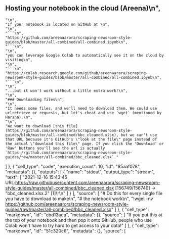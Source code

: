## Hosting your notebook in the cloud (Areena)\n",
    "\n",
    "If your notebook is located on GitHub at \n",
    "\n",
    "```\n",
    "https://github.com/areenaarora/scraping-newsroom-style-guides/blob/master/all-combined/all-combined.ipynb\n",
    "```\n",
    "\n",
    "you can leverage Google Colab to automatically see it on the cloud by visiting\n",
    "\n",
    "```\n",
    "https://colab.research.google.com/github/areenaarora/scraping-newsroom-style-guides/blob/master/all-combined/all-combined.ipynb\n",
    "```\n",
    "\n",
    "...but it won't work without a little extra work!\n",
    "\n",
    "### Downloading files\n",
    "\n",
    "It needs some files, and we'll need to download them. We could use urlretrieve or requests, but let's cheat and use `wget` (mentioned by Harsha).\n",
    "\n",
    "We want to download [this file](https://github.com/areenaarora/scraping-newsroom-style-guides/blob/master/all-combined/bbc_cleaned.xlsx), but we can't use that URL because it's GitHub's \"look at the file\" page instead of the actual \"download this file\" page. If you click the 'Download' or 'Raw' buttons you'll see the url is actually `https://github.com/areenaarora/scraping-newsroom-style-guides/raw/master/all-combined/bbc_cleaned.xlsx`."
   ]
  },
  {
   "cell_type": "code",
   "execution_count": 10,
   "id": "85aaf078",
   "metadata": {},
   "outputs": [
    {
     "name": "stdout",
     "output_type": "stream",
     "text": [
      "2021-12-16 15:43:45 URL:https://raw.githubusercontent.com/areenaarora/scraping-newsroom-style-guides/master/all-combined/bbc_cleaned.xlsx [156749/156749] -> \"bbc_cleaned.xlsx.2\" [1]\r\n"
     ]
    }
   ],
   "source": [
    "# Do this for every single file you have to download to make\n",
    "# the notebook work\n",
    "!wget -nv https://github.com/areenaarora/scraping-newsroom-style-guides/raw/master/all-combined/bbc_cleaned.xlsx"
   ]
  },
  {
   "cell_type": "markdown",
   "id": "cbd13aea",
   "metadata": {},
   "source": [
    "If you put this at the top of your notebook and then pop it onto GitHub, people who use Colab won't have to try hard to get access to your data!"
   ]
  },
  {
   "cell_type": "markdown",
   "id": "51c320c6",
   "metadata": {},
   "source": [